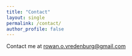 ```yaml
---
title: "Contact"
layout: single
permalink: /contact/
author_profile: false
---
```


Contact me at rowan.o.vredenburg@gmail.com